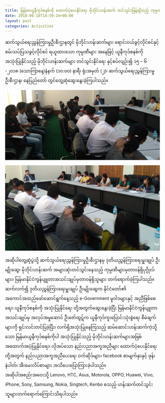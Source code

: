 ```yaml
---
title: မြန်မာယူနီကုဒ်စနစ်ကို ထောက်ပံ့ပေးနိုင်ရေး မိုဘိုင်းဟန်းဆက် တင်သွင်းဖြန့်ချိသည့် ကုမ္ပဏီများနှင့် ဆွေးနွေး
date: 2018-06-16T14:59:24+00:00
layout: post
categories: Activities
---
```

ဆက်သွယ်ရေးညွှန်ကြားမှုဦးစီးဌာနတွင် မိုဘိုင်းဟန်းဆက်များ ရောင်းဝယ်ခွင့်လိုင်စင်နှင့် စမ်းသပ်ပြသခွင့်လိုင်စင် ရယူထားသော ကုမ္ပဏီများ အနေဖြင့် ယူနီကုဒ်စနစ်ကို အသုံးပြုနိုင်သည့် မိုဘိုင်းဟန်းဆက်များ တင်သွင်းနိုင်ရေး နှင့်စပ်လျဉ်း၍ ၁၅ – ၆ -၂၀၁၈ (သောကြာနေ့)နံနက် (၁၀:၀၀) နာရီ၊ ရုံးအမှတ် (၂)၊ ဆက်သွယ်ရေးညွှန်ကြားမှုဦးစီးဌာန၊ နေပြည်တော် တွင်တွေ့ဆုံဆွေးနွေးခဲ့ကြပါသည်။

![vender meeting2](/images/device-vender-meeting-202.jpg)

![vender meeting1](/images/device-vender-meeting-101.jpg)

အဆိုပါတွေ့ဆုံပွဲသို့ ဆက်သွယ်ရေးညွှန်ကြားမှုဦးစီးဌာနမှ ဒုတိယညွှန်ကြားရေးမှူးချုပ် ဦးမျိုးဆွေ၊ မိုဘိုင်းဟန်းဆက် အများဆုံးတင်သွင်းနေသည့် ကုမ္ပဏီများမှတာဝန်ရှိပုဂ္ဂိုလ်များ၊ မြန်မာနိုင်ငံကွန်ပျူတာအသင်းချုပ်မှတာဝန်ရှိသူများ တက်ရောက်ခဲ့ကြပါသည်။  
ဆက်လက်၍ ဒုတိယညွှန်ကြားရေးမှူးချုပ် ဦးမျိုးဆွေက နိုင်ငံတော်၏ အကောင်အထည်ဖော်ဆောင်ရွက်နေ့သည့် e-Government မူဝါဒများနှင့် အညီဖြစ်စေရေး၊ ယူနီကုဒ်စနစ်ကို အသုံးပြုနိုင်ရေး တို့အတွက်ဆွေးနွေးခဲ့ပြီး မြန်မာနိုင်ငံကွန်ပျူတာအသင်းချုပ်မှ အလုပ်အမှုဆောင် ဦးဇော်ထွဋ်က ယူနီကုဒ်ကူးပြောင်းသုံးစွဲရေး စီမံချက်များကို ရှင်းလင်းတင်ပြခဲ့ပြီး၊ လက်ရှိအသုံးပြုနေကြသည့် ဆမ်ဆောင်းဟန်းဆက်ကဲ့သို့သော မြန်မာယူနီကုဒ်စနစ်ကိုပါ အသုံးပြုနိုင်သည့် မိုဘိုင်းဟန်းဆက်များအဖြစ် အထောက်အပံ့ပြုနိုင်ရေး၊ လိုအပ်သော နည်းပညာအကူအညီများ ထောက်ပံ့ပေးနိုင်ရေးတို့အတွက် နည်းပညာအကူအညီပေးရေး ဝက်ဆိုဒ်များ၊ facebook စာမျက်နှာနှင့် ဖုန်းနံပါတ်၊ အီးမေးလိပ်စာများ အသိပေးပြောကြားခဲ့ပါသည်။  
အဆိုပါအစည်းအဝေးသို့ Lenovo, HTC, Asus, Motorola, OPPO, Huawei, Vivo, iPhone, Sony, Samsung, Nokia, Singtech, Kenbo စသည့် ဟန်းဆက်တင်သွင်းသူများတက်ရောက်ကြောင်းသိရပါသည်။